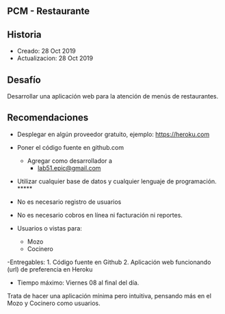 PCM - Restaurante
------------------

## Historia
- Creado:         28 Oct 2019
- Actualizacion:  28 Oct 2019



Desafío 
--------
Desarrollar una aplicación web para la atención de menús de restaurantes.


Recomendaciones
----------------
- Desplegar en algún proveedor gratuito, ejemplo: https://heroku.com 

- Poner el código fuente en github.com
	- Agregar como desarrollador a
		- lab51.epic@gmail.com 

- Utilizar cualquier base de datos y cualquier lenguaje de programación.	*****

- No es necesario registro de usuarios

- No es necesario cobros en línea ni facturación ni reportes. 

- Usuarios o vistas para:
	- Mozo 
	- Cocinero 

-Entregables:
	1. Código fuente en Github
	2. Aplicación web funcionando (url) de preferencia en Heroku

- Tiempo máximo: 
	Viernes 08 al final del día.

Trata de hacer una aplicación mínima pero intuitiva, pensando más en el Mozo y Cocinero como usuarios.

